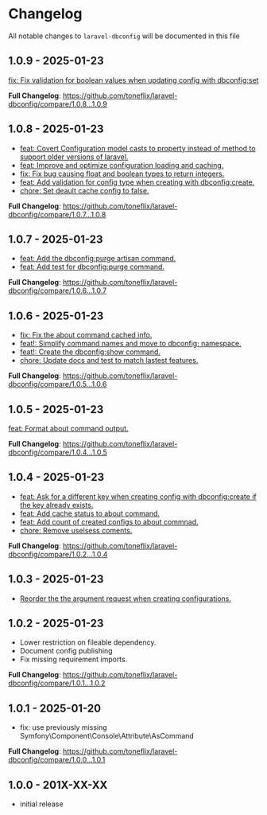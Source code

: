 # Changelog

All notable changes to `laravel-dbconfig` will be documented in this file

## 1.0.9 - 2025-01-23

[fix: Fix validation for boolean values when updating config with dbconfig:set](https://github.com/toneflix/laravel-dbconfig/commit/7728715d982496af7b638b435c46d06fe30db020)

**Full Changelog**: https://github.com/toneflix/laravel-dbconfig/compare/1.0.8...1.0.9

## 1.0.8 - 2025-01-23

- [feat: Covert Configuration model casts to property instead of method to support older versions of laravel.](https://github.com/toneflix/laravel-dbconfig/commit/efb6db3995b6f916e6bea3d03d7926b2d94db086)
- [feat: Improve and optimize configuration loading and caching.](https://github.com/toneflix/laravel-dbconfig/commit/1fac3b1a2fe88da6342348622b39eb48b79a00f6)
- [fix: Fix bug causing float and boolean types to return integers.](https://github.com/toneflix/laravel-dbconfig/commit/d106f8bba1942a468c809281ebade48014ce8dcb)
- [feat: Add validation for config type when creating with dbconfig:create.](https://github.com/toneflix/laravel-dbconfig/commit/a9cf4affa3594bb8187dbd37942600cca3ea45e4)
- [chore: Set deault cache config to false.](https://github.com/toneflix/laravel-dbconfig/commit/c769d9895d89d294a1ea484f1bc373febd3ddc77)

**Full Changelog**: https://github.com/toneflix/laravel-dbconfig/compare/1.0.7...1.0.8

## 1.0.7 - 2025-01-23

- [feat: Add the dbconfig:purge artisan command.](https://github.com/toneflix/laravel-dbconfig/commit/34f898471cb2ef3c1929d1459ff672e434b6bdc5)
- [feat: Add test for dbconfig:purge command.](https://github.com/toneflix/laravel-dbconfig/commit/ac2d034c2ad076200303d75c1b279db0fff506b4)

**Full Changelog**: https://github.com/toneflix/laravel-dbconfig/compare/1.0.6...1.0.7

## 1.0.6 - 2025-01-23

- [fix: Fix the about command cached info.](https://github.com/toneflix/laravel-dbconfig/commit/5f26b0db465bcdefe4a4cdbfb577b18a838728ec)
- [feat!: Simplify command names and move to dbconfig: namespace.](https://github.com/toneflix/laravel-dbconfig/commit/f2999d589628a83c1836bbacca525c1e5ab282c0)
- [feat!: Create the dbconfig:show command.](https://github.com/toneflix/laravel-dbconfig/commit/f2999d589628a83c1836bbacca525c1e5ab282c0)
- [chore: Update docs and test to match lastest features.](https://github.com/toneflix/laravel-dbconfig/commit/10861f703ff831def1513d7de4803c2217644eed)

**Full Changelog**: https://github.com/toneflix/laravel-dbconfig/compare/1.0.5...1.0.6

## 1.0.5 - 2025-01-23

[feat: Format about command output.](https://github.com/toneflix/laravel-dbconfig/commit/8348967e3a416a0fd656c521680ac6cdf1206648)

**Full Changelog**: https://github.com/toneflix/laravel-dbconfig/compare/1.0.4...1.0.5

## 1.0.4 - 2025-01-23

- [feat: Ask for a different key when creating config with dbconfig:create if the key already exists.](https://github.com/toneflix/laravel-dbconfig/commit/46df9ca706fa689733a381a1a7394f2d4682077e)
- [feat: Add cache status to about command.](https://github.com/toneflix/laravel-dbconfig/commit/3831b9b8caeb4fc3c4cccbf7175f3ebf6f199464)
- [feat: Add count of created configs to about commnad.](https://github.com/toneflix/laravel-dbconfig/commit/e3316ab791998d8924d84202835c8072948acd3a)
- [chore: Remove uselsess coments.](https://github.com/toneflix/laravel-dbconfig/commit/12b90bb48ac9e9e977aba76e76ba24bd2529ced6)

**Full Changelog**: https://github.com/toneflix/laravel-dbconfig/compare/1.0.2...1.0.4

## 1.0.3 - 2025-01-23

- [Reorder the the argument request when creating configurations.](https://github.com/toneflix/laravel-dbconfig/commit/bdee2ee7592db05b64dd45a9bc01221519682409)

## 1.0.2 - 2025-01-23

- Lower restriction on fileable dependency.
- Document config publishing
- Fix missing requirement imports.

**Full Changelog**: https://github.com/toneflix/laravel-dbconfig/compare/1.0.1...1.0.2

## 1.0.1 - 2025-01-20

- fix: use previously missing Symfony\Component\Console\Attribute\AsCommand

**Full Changelog**: https://github.com/toneflix/laravel-dbconfig/compare/1.0.0...1.0.1

## 1.0.0 - 201X-XX-XX

- initial release
